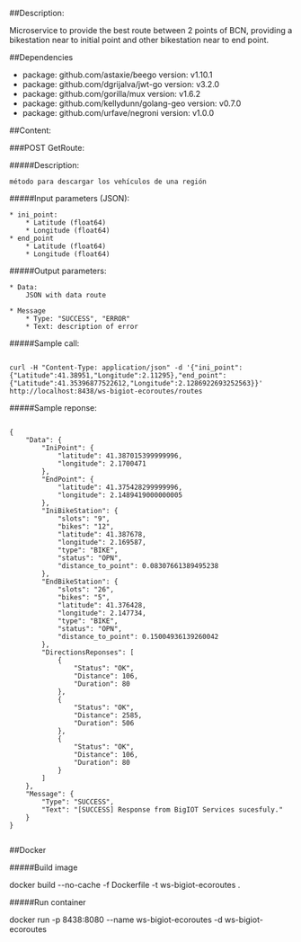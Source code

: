 ##Description:

Microservice to provide the best route between 2 points of BCN, providing a bikestation near to initial point and other bikestation near to end point.

##Dependencies

- package: github.com/astaxie/beego
  version: v1.10.1
- package: github.com/dgrijalva/jwt-go
  version: v3.2.0
- package: github.com/gorilla/mux
  version: v1.6.2
- package: github.com/kellydunn/golang-geo
  version: v0.7.0
- package: github.com/urfave/negroni
  version: v1.0.0

##Content:

###POST GetRoute:

#####Description:

	método para descargar los vehículos de una región

#####Input parameters (JSON):

	* ini_point:
        * Latitude (float64)
		* Longitude (float64)
    * end_point
		* Latitude (float64)
		* Longitude (float64)

#####Output parameters:

	* Data: 
        JSON with data route

  	* Message
    	* Type: "SUCCESS", "ERROR"
    	* Text: description of error

#####Sample call:

```

curl -H "Content-Type: application/json" -d '{"ini_point": {"Latitude":41.38951,"Longitude":2.11295},"end_point": {"Latitude":41.35396877522612,"Longitude":2.1286922693252563}}' http://localhost:8438/ws-bigiot-ecoroutes/routes

```


#####Sample reponse:

```

{
    "Data": {
        "IniPoint": {
            "latitude": 41.387015399999996,
            "longitude": 2.1700471
        },
        "EndPoint": {
            "latitude": 41.375428299999996,
            "longitude": 2.1489419000000005
        },
        "IniBikeStation": {
            "slots": "9",
            "bikes": "12",
            "latitude": 41.387678,
            "longitude": 2.169587,
            "type": "BIKE",
            "status": "OPN",
            "distance_to_point": 0.08307661389495238
        },
        "EndBikeStation": {
            "slots": "26",
            "bikes": "5",
            "latitude": 41.376428,
            "longitude": 2.147734,
            "type": "BIKE",
            "status": "OPN",
            "distance_to_point": 0.15004936139260042
        },
        "DirectionsReponses": [
            {
                "Status": "OK",
                "Distance": 106,
                "Duration": 80
            },
            {
                "Status": "OK",
                "Distance": 2585,
                "Duration": 506
            },
            {
                "Status": "OK",
                "Distance": 106,
                "Duration": 80
            }
        ]
    },
    "Message": {
        "Type": "SUCCESS",
        "Text": "[SUCCESS] Response from BigIOT Services sucesfuly."
    }
}


```


##Docker

#####Build image

docker build --no-cache -f Dockerfile -t ws-bigiot-ecoroutes .


#####Run container

docker run -p 8438:8080 --name ws-bigiot-ecoroutes -d ws-bigiot-ecoroutes



